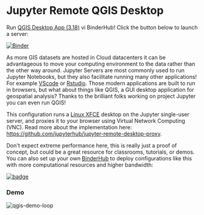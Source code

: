 # Jupyter Remote QGIS Desktop

Run [QGIS Desktop App (3.18)](https://qgis.org/en/site/) vi BinderHub! Click the button below to launch a server:

[![Binder](https://mybinder.org/badge_logo.svg)](https://mybinder.org/v2/gh/giswqs/jupyter-qgis/qgis?urlpath=desktop)

As more GIS datasets are hosted in Cloud datacenters it can be advantageous to move your computing environment to the data rather than the other way around. Jupyter Servers are most commonly used to run Jupyter Notebooks, but they also facilitate running many other applications! For example [VScode](https://github.com/betatim/vscode-binder) or [Rstudio](https://github.com/binder-examples/r-conda). Those modern applications are built to run in browsers, but what about things like QGIS, a GUI desktop application for geospatial analysis? Thanks to the brilliant folks working on project Jupyter you can even run QGIS!

This configuration runs a [Linux XFCE](https://www.xfce.org) desktop on the Jupyter single-user server, and proxies it to your browser using Virtual Network Computing (VNC). Read more about the implementation here: https://github.com/jupyterhub/jupyter-remote-desktop-proxy.

Don't expect extreme performance here, this is really just a proof of concept, but could be a great resource for classrooms, tutorials, or demos. You can also set up your own [BinderHub](https://binderhub.readthedocs.io/en/latest/) to deploy configurations like this with more computational resources and higher bandwidth:

[![badge](https://img.shields.io/static/v1.svg?logo=Jupyter&label=PangeoBinderAWS&message=us-west-2&color=orange)](https://aws-uswest2-binder.pangeo.io/v2/gh/giswqs/jupyter-qgis/qgis?urlpath=desktop) 

### Demo

![qgis-demo-loop](https://user-images.githubusercontent.com/3924836/112456403-d9a18800-8dae-11eb-883a-6d87290c7f95.gif)

